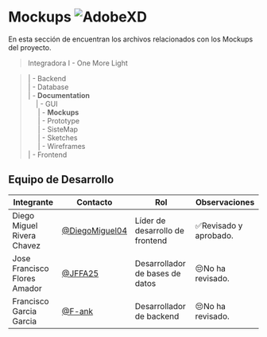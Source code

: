 # Mockups ![AdobeXD](https://img.shields.io/badge/Adobe%20XD-470137?style=for-the-badge&logo=Adobe%20XD&logoColor=#FF61F6)
En esta sección de encuentran los archivos relacionados con los Mockups del proyecto.

> Integradora I - One More Light

> | - Backend <br>
> | - Database<br>
> | - **Documentation**<br>
> &nbsp;&nbsp;&nbsp; | - GUI<br>
> &nbsp;&nbsp;&nbsp;&nbsp; | - **Mockups**<br>
> &nbsp;&nbsp;&nbsp;&nbsp; | - Prototype<br>
> &nbsp;&nbsp;&nbsp;&nbsp; | - SisteMap<br>
> &nbsp;&nbsp;&nbsp;&nbsp; | - Sketches<br>
> &nbsp;&nbsp;&nbsp;&nbsp; | - Wireframes<br>
> | - Frontend

## Equipo de Desarrollo

|Integrante|Contacto|Rol|Observaciones|
|------------|--------|---|---|
|Diego Miguel Rivera Chavez|[@DiegoMiguel04](https://github.com/DiegoMiguel04)|Líder de desarrollo de frontend|✅Revisado y aprobado.|
|Jose Francisco Flores Amador|[@JFFA25](https://github.com/JFFA25)|Desarrollador de bases de datos|😔No ha revisado.|
|Francisco Garcia Garcia|[@F-ank](https://github.com/F-ank)|Desarrollador de backend|😔No ha revisado.|